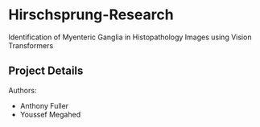 # Hirschsprung-Research
Identification of Myenteric Ganglia in Histopathology Images using Vision Transformers

## Project Details
Authors:
* Anthony Fuller
* Youssef Megahed
